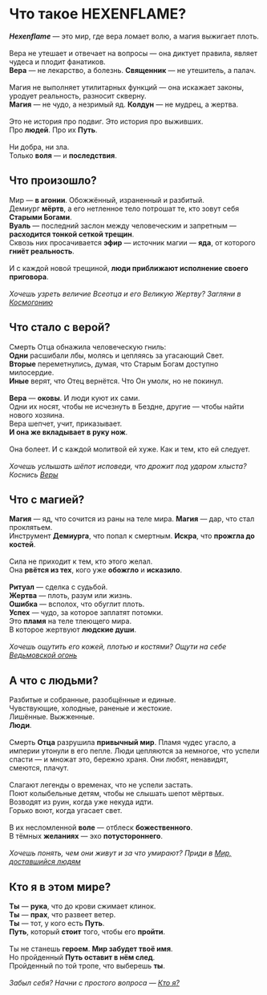 # Что такое HEXENFLAME?
***Hexenflame*** — это мир, где вера ломает волю, а магия выжигает плоть.<br>
<br>
Вера не утешает и отвечает на вопросы — она диктует правила, являет чудеса и плодит фанатиков.<br>
**Вера** — не лекарство, а болезнь. **Священник** — не утешитель, а палач.<br>
<br>
Магия не выполняет утилитарных функций — она искажает законы, уродует реальность, разносит скверну.<br>
**Магия** — не чудо, а незримый яд. **Колдун** — не мудрец, а жертва.<br>
<br>
Это не история про подвиг. Это история про выживших.<br>
Про **людей**. Про их **Путь**.<br>
<br>
Ни добра, ни зла.<br>
Только **воля** — и **последствия**.<br>
## Что произошло?
Мир — **в агонии**. Обожжённый, израненный и разбитый.<br>
Демиург **мёртв**, а его нетленное тело потрошат те, кто зовут себя **Старыми Богами**.<br>
**Вуаль** — последний заслон между человеческим и запретным — **расходится тонкой сеткой трещин**.<br>
Сквозь них просачивается **эфир** — источник магии — **яда**, от которого **гниёт реальность**.<br>
<br>
И с каждой новой трещиной, **люди приближают исполнение своего приговора**.<br>
<br>
*Хочешь узреть величие Всеотца и его Великую Жертву? Загляни в [Космогонию](./start/about_cosmogony.md)*
## Что стало с верой?
Смерть Отца обнажила человеческую гниль:<br>
**Одни** расшибали лбы, молясь и цепляясь за угасающий Свет.<br>
**Вторые** переметнулись, думая, что Старым Богам доступно милосердие. <br>
**Иные** верят, что Отец вернётся. Что Он умолк, но не покинул.<br>
<br>
**Вера** — **оковы**. И люди куют их сами.<br>
Одни их носят, чтобы не исчезнуть в Бездне, другие — чтобы найти нового хозяина.<br>
Вера шепчет, учит, приказывает.<br>
**И она же вкладывает в руку нож**.<br>
<br>
Она болеет. И с каждой молитвой ей хуже. Как и тем, кто ей следует.<br>
<br>
*Хочешь услышать шёпот исповеди, что дрожит под ударом хлыста? Коснись [Веры](./start/about_faith.md)*
## Что с магией?
**Магия** — яд, что сочится из раны на теле мира. **Магия** — дар, что стал проклятьем.<br>
Инструмент **Демиурга**, что попал к смертным. **Искра**, что **прожгла до костей**.<br>
<br>
Сила не приходит к тем, кто этого желал.<br>
Она **рвётся из тех**, кого уже **обожгло** и **исказило**.<br>
<br>
**Ритуал** — сделка с судьбой.<br>
**Жертва** — плоть, разум или жизнь.<br>
**Ошибка** — всполох, что обуглит плоть.<br>
**Успех** — чудо, за которое заплатят потомки.<br>
Это **пламя** на теле тлеющего мира.<br>
В которое жертвуют **людские души**.<br>
<br>
*Хочешь ощутить его кожей, плотью и костями? Ощути на себе [Ведьмовской огонь](./start/about_magic.md)*
## А что с людьми?
Разбитые и собранные, разобщённые и единые.<br>
Чувствующие, холодные, раненые и жестокие.<br>
Лишённые. Выжженные.<br>
**Люди**.<br>
<br>
Смерть **Отца** разрушила **привычный мир**. Пламя чудес угасло, а империи утонули в его пепле. Люди цепляются за немногое, что успели спасти — и множат это, бережно храня. Они любят, ненавидят, смеются, плачут.<br>
<br>
Слагают легенды о временах, что не успели застать.<br>
Поют колыбельные детям, чтобы не слышать шепот мёртвых.<br>
Возводят из руин, когда уже некуда идти.<br>
Горько воют, когда угасает свет.<br>
<br>
В их несломленной **воле** — отблеск **божественного**.<br>
В тёмных **желаниях** — эхо **потустороннего**.<br>
<br>
*Хочешь понять, чем они живут и за что умирают? Приди в [Мир, доставшийся людям](./start/about_story.md)*
## Кто я в этом мире?
**Ты** — **рука**, что до крови сжимает клинок.<br>
**Ты** — **прах**, что развеет ветер.<br>
**Ты** — тот, у кого есть **Путь**.<br>
**Путь**, который **стоит** того, чтобы его **пройти**.<br>
<br>
Ты не станешь **героем**. **Мир забудет твоё имя**.<br>
Но пройденный **Путь оставит в нём след**.<br>
Пройденный по той тропе, что выберешь **ты**.<br>
<br>
*Забыл себя? Начни с простого вопроса — [Кто я?](./start/who_am_i.md)*
